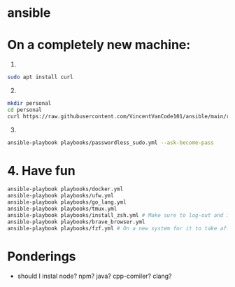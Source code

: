 # ansible

# On a completely new machine:

1.
```bash
sudo apt install curl
```

2.

```bash
mkdir personal
cd personal
curl https://raw.githubusercontent.com/VincentVanCode101/ansible/main/resources/setup | sh
```

3.
```bash
ansible-playbook playbooks/passwordless_sudo.yml --ask-become-pass
```
# 4. Have fun

```bash
ansible-playbook playbooks/docker.yml
ansible-playbook playbooks/ufw.yml
ansible-playbook playbooks/go_lang.yml
ansible-playbook playbooks/tmux.yml
ansible-playbook playbooks/install_zsh.yml # Make sure to log-out and in again for this to take affect
ansible-playbook playbooks/brave_browser.yml
ansible-playbook playbooks/fzf.yml # On a new system for it to take affect, you have to call ~/.fzf/install
```

# Ponderings
- should I instal node? npm? java? cpp-comiler? clang?